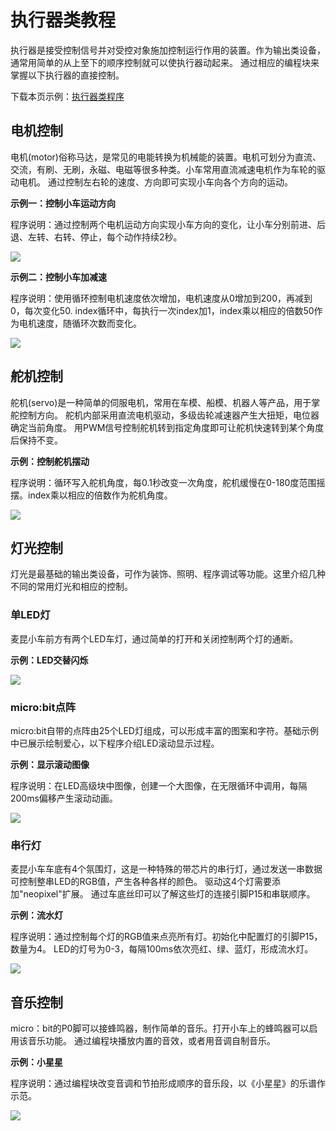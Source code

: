 # 执行器类教程

执行器是接受控制信号并对受控对象施加控制运行作用的装置。作为输出类设备，通常用简单的从上至下的顺序控制就可以使执行器动起来。
通过相应的编程块来掌握以下执行器的直接控制。

下载本页示例：[执行器类程序](https://github.com/mu-opensource/Morpx-docs/raw/master/SelfDriving/SelfDriving_MakeCode/sources/actuator.zip)

## 电机控制

电机(motor)俗称马达，是常见的电能转换为机械能的装置。电机可划分为直流、交流，有刷、无刷，永磁、电磁等很多种类。小车常用直流减速电机作为车轮的驱动电机。
通过控制左右轮的速度、方向即可实现小车向各个方向的运动。

**示例一：控制小车运动方向**

程序说明：通过控制两个电机运动方向实现小车方向的变化，让小车分别前进、后退、左转、右转、停止，每个动作持续2秒。

![](./images/actuator/motorDirection.jpg)

**示例二：控制小车加减速** 

程序说明：使用循环控制电机速度依次增加，电机速度从0增加到200，再减到0，每次变化50.
index循环中，每执行一次index加1，index乘以相应的倍数50作为电机速度，随循环次数而变化。

![](./images/actuator/motorAccelerate.jpg)

## 舵机控制

舵机(servo)是一种简单的伺服电机，常用在车模、船模、机器人等产品，用于掌舵控制方向。
舵机内部采用直流电机驱动，多级齿轮减速器产生大扭矩，电位器确定当前角度。
用PWM信号控制舵机转到指定角度即可让舵机快速转到某个角度后保持不变。

**示例：控制舵机摆动** 

程序说明：循环写入舵机角度，每0.1秒改变一次角度，舵机缓慢在0-180度范围摇摆。index乘以相应的倍数作为舵机角度。

![](./images/actuator/servoSweep.jpg)

## 灯光控制

灯光是最基础的输出类设备，可作为装饰、照明、程序调试等功能。这里介绍几种不同的常用灯光和相应的控制。

### 单LED灯

麦昆小车前方有两个LED车灯，通过简单的打开和关闭控制两个灯的通断。

**示例：LED交替闪烁**

![](./images/actuator/lightFlash.jpg)

### micro:bit点阵

micro:bit自带的点阵由25个LED灯组成，可以形成丰富的图案和字符。基础示例中已展示绘制爱心，以下程序介绍LED滚动显示过程。

**示例：显示滚动图像** 

程序说明：在LED高级块中图像，创建一个大图像，在无限循环中调用，每隔200ms偏移产生滚动动画。

![](./images/actuator/lightMatrix.jpg)

### 串行灯

麦昆小车车底有4个氛围灯，这是一种特殊的带芯片的串行灯，通过发送一串数据可控制整串LED的RGB值，产生各种各样的颜色。
驱动这4个灯需要添加"neopixel"扩展。
通过车底丝印可以了解这些灯的连接引脚P15和串联顺序。

**示例：流水灯** 

程序说明：通过控制每个灯的RGB值来点亮所有灯。初始化中配置灯的引脚P15，数量为4。
LED的灯号为0-3，每隔100ms依次亮红、绿、蓝灯，形成流水灯。

![](./images/actuator/lightNeo.jpg)

## 音乐控制

micro：bit的P0脚可以接蜂鸣器，制作简单的音乐。打开小车上的蜂鸣器可以启用该音乐功能。
通过编程块播放内置的音效，或者用音调自制音乐。

**示例：小星星** 

程序说明：通过编程块改变音调和节拍形成顺序的音乐段，以《小星星》的乐谱作示范。

![](./images/actuator/buzzerLittleStar.jpg)